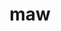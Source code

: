 ---
category: 3-letters
denotation: null
name: maw
reference_link: https://www.etymonline.com/word/maw
root_language: null
root_name: null
title: maw
type: free
word_sums:
- respelling: maw
  sum: 'Maw + '
---